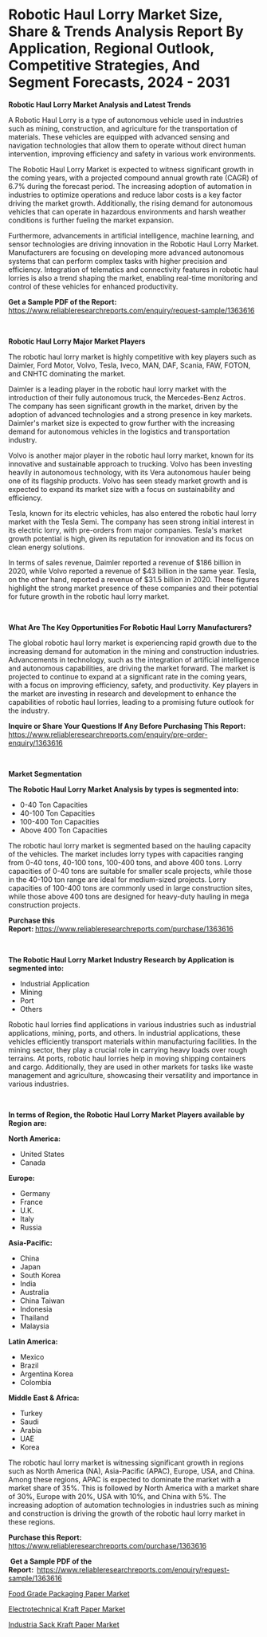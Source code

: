 <p><h1>Robotic Haul Lorry Market Size, Share & Trends Analysis Report By Application, Regional Outlook, Competitive Strategies, And Segment Forecasts, 2024 - 2031</h1></p><p><strong>Robotic Haul Lorry Market Analysis and Latest Trends</strong></p>
<p><p>A Robotic Haul Lorry is a type of autonomous vehicle used in industries such as mining, construction, and agriculture for the transportation of materials. These vehicles are equipped with advanced sensing and navigation technologies that allow them to operate without direct human intervention, improving efficiency and safety in various work environments.</p><p>The Robotic Haul Lorry Market is expected to witness significant growth in the coming years, with a projected compound annual growth rate (CAGR) of 6.7% during the forecast period. The increasing adoption of automation in industries to optimize operations and reduce labor costs is a key factor driving the market growth. Additionally, the rising demand for autonomous vehicles that can operate in hazardous environments and harsh weather conditions is further fueling the market expansion.</p><p>Furthermore, advancements in artificial intelligence, machine learning, and sensor technologies are driving innovation in the Robotic Haul Lorry Market. Manufacturers are focusing on developing more advanced autonomous systems that can perform complex tasks with higher precision and efficiency. Integration of telematics and connectivity features in robotic haul lorries is also a trend shaping the market, enabling real-time monitoring and control of these vehicles for enhanced productivity.</p></p>
<p><strong>Get a Sample PDF of the Report:&nbsp;</strong> <a href="https://www.reliableresearchreports.com/enquiry/request-sample/1363616">https://www.reliableresearchreports.com/enquiry/request-sample/1363616</a></p>
<p>&nbsp;</p>
<p><strong>Robotic Haul Lorry Major Market Players</strong></p>
<p><p>The robotic haul lorry market is highly competitive with key players such as Daimler, Ford Motor, Volvo, Tesla, Iveco, MAN, DAF, Scania, FAW, FOTON, and CNHTC dominating the market. </p><p>Daimler is a leading player in the robotic haul lorry market with the introduction of their fully autonomous truck, the Mercedes-Benz Actros. The company has seen significant growth in the market, driven by the adoption of advanced technologies and a strong presence in key markets. Daimler's market size is expected to grow further with the increasing demand for autonomous vehicles in the logistics and transportation industry.</p><p>Volvo is another major player in the robotic haul lorry market, known for its innovative and sustainable approach to trucking. Volvo has been investing heavily in autonomous technology, with its Vera autonomous hauler being one of its flagship products. Volvo has seen steady market growth and is expected to expand its market size with a focus on sustainability and efficiency.</p><p>Tesla, known for its electric vehicles, has also entered the robotic haul lorry market with the Tesla Semi. The company has seen strong initial interest in its electric lorry, with pre-orders from major companies. Tesla's market growth potential is high, given its reputation for innovation and its focus on clean energy solutions.</p><p>In terms of sales revenue, Daimler reported a revenue of $186 billion in 2020, while Volvo reported a revenue of $43 billion in the same year. Tesla, on the other hand, reported a revenue of $31.5 billion in 2020. These figures highlight the strong market presence of these companies and their potential for future growth in the robotic haul lorry market.</p></p>
<p>&nbsp;</p>
<p><strong>What Are The Key Opportunities For Robotic Haul Lorry Manufacturers?</strong></p>
<p><p>The global robotic haul lorry market is experiencing rapid growth due to the increasing demand for automation in the mining and construction industries. Advancements in technology, such as the integration of artificial intelligence and autonomous capabilities, are driving the market forward. The market is projected to continue to expand at a significant rate in the coming years, with a focus on improving efficiency, safety, and productivity. Key players in the market are investing in research and development to enhance the capabilities of robotic haul lorries, leading to a promising future outlook for the industry.</p></p>
<p><strong>Inquire or Share Your Questions If Any Before Purchasing This Report:</strong> <a href="https://www.reliableresearchreports.com/enquiry/pre-order-enquiry/1363616">https://www.reliableresearchreports.com/enquiry/pre-order-enquiry/1363616</a></p>
<p>&nbsp;</p>
<p><strong>Market Segmentation</strong></p>
<p><strong>The Robotic Haul Lorry Market Analysis by types is segmented into:</strong></p>
<p><ul><li>0-40 Ton Capacities</li><li>40-100 Ton Capacities</li><li>100-400 Ton Capacities</li><li>Above 400 Ton Capacities</li></ul></p>
<p><p>The robotic haul lorry market is segmented based on the hauling capacity of the vehicles. The market includes lorry types with capacities ranging from 0-40 tons, 40-100 tons, 100-400 tons, and above 400 tons. Lorry capacities of 0-40 tons are suitable for smaller scale projects, while those in the 40-100 ton range are ideal for medium-sized projects. Lorry capacities of 100-400 tons are commonly used in large construction sites, while those above 400 tons are designed for heavy-duty hauling in mega construction projects.</p></p>
<p><strong>Purchase this Report:&nbsp;</strong><a href="https://www.reliableresearchreports.com/purchase/1363616">https://www.reliableresearchreports.com/purchase/1363616</a></p>
<p>&nbsp;</p>
<p><strong>The Robotic Haul Lorry Market Industry Research by Application is segmented into:</strong></p>
<p><ul><li>Industrial Application</li><li>Mining</li><li>Port</li><li>Others</li></ul></p>
<p><p>Robotic haul lorries find applications in various industries such as industrial applications, mining, ports, and others. In industrial applications, these vehicles efficiently transport materials within manufacturing facilities. In the mining sector, they play a crucial role in carrying heavy loads over rough terrains. At ports, robotic haul lorries help in moving shipping containers and cargo. Additionally, they are used in other markets for tasks like waste management and agriculture, showcasing their versatility and importance in various industries.</p></p>
<p>&nbsp;</p>
<p><strong>In terms of Region, the Robotic Haul Lorry Market Players available by Region are:</strong></p>
<p>
    <p> <strong> North America: </strong>
        <ul>
            <li>United States</li>
            <li>Canada</li>
        </ul>
        </p> 
    <p> <strong> Europe: </strong>
        <ul>
            <li>Germany</li>
            <li>France</li>
            <li>U.K.</li>
            <li>Italy</li>
            <li>Russia</li>
        </ul>
        </p> 
    <p> <strong> Asia-Pacific: </strong>
        <ul>
            <li>China</li>
            <li>Japan</li>
            <li>South Korea</li>
            <li>India</li>
            <li>Australia</li>
            <li>China Taiwan</li>
            <li>Indonesia</li>
            <li>Thailand</li>
            <li>Malaysia</li>
        </ul>
        </p> 
    <p> <strong> Latin America: </strong>
        <ul>
            <li>Mexico</li>
            <li>Brazil</li>
            <li>Argentina Korea</li>
            <li>Colombia</li>
        </ul>
        </p> 
    <p> <strong> Middle East & Africa: </strong>
        <ul>
            <li>Turkey</li>
            <li>Saudi</li>
            <li>Arabia</li>
            <li>UAE</li>
            <li>Korea</li>
        </ul>
    </p>
    </p>
<p><p>The robotic haul lorry market is witnessing significant growth in regions such as North America (NA), Asia-Pacific (APAC), Europe, USA, and China. Among these regions, APAC is expected to dominate the market with a market share of 35%. This is followed by North America with a market share of 30%, Europe with 20%, USA with 10%, and China with 5%. The increasing adoption of automation technologies in industries such as mining and construction is driving the growth of the robotic haul lorry market in these regions.</p></p>
<p><strong>Purchase this Report: </strong><a href="https://www.reliableresearchreports.com/purchase/1363616">https://www.reliableresearchreports.com/purchase/1363616</a></p>
<p>&nbsp;<strong>Get a Sample PDF of the Report:&nbsp;&nbsp;</strong><a href="https://www.reliableresearchreports.com/enquiry/request-sample/1363616">https://www.reliableresearchreports.com/enquiry/request-sample/1363616</a></p>
<p><strong></strong></p>
<p><p><a href="https://view.publitas.com/reportprime-1/food-grade-packaging-paper-market-a-comprehensive-report-of-its-market-share-growth-trends-2023-2030/">Food Grade Packaging Paper Market</a></p><p><a href="https://view.publitas.com/reportprime-1/electrotechnical-kraft-paper-market-dynamics-2023-2030-also-about-its-market-trends-projections-and-opportunities/">Electrotechnical Kraft Paper Market</a></p><p><a href="https://view.publitas.com/reportprime-1/industria-sack-kraft-paper-market-analysis-and-market-size-global-industry-overview-market-segmentation-and-forecast-2023-to-2030/">Industria Sack Kraft Paper Market</a></p></p>